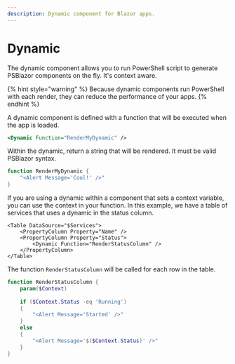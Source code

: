 ```yaml
---
description: Dynamic component for Blazor apps.
---
```


# Dynamic

The dynamic component allows you to run PowerShell script to generate PSBlazor components on the fly. It's context aware.&#x20;

{% hint style="warning" %}
Because dynamic components run PowerShell with each render, they can reduce the performance of your apps.&#x20;
{% endhint %}

A dynamic component is defined with a function that will be executed when the app is loaded.&#x20;

```xml
<Dynamic Function="RenderMyDynamic" />
```

Within the dynamic, return a string that will be rendered. It must be valid PSBlazor syntax.&#x20;

```powershell
function RenderMyDynamic {
    "<Alert Message='Cool!' />"
}
```

If you are using a dynamic within a component that sets a context variable, you can use the context in your function. In this example, we have a table of services that uses a dynamic in the status column.

```markup
<Table DataSource="$Services">
    <PropertyColumn Property="Name" />
    <PropertyColumn Property="Status">
        <Dynamic Function="RenderStatusColumn" />
    </PropertyColumn>
</Table>
```

The function `RenderStatusColumn` will be called for each row in the table.&#x20;

```powershell
function RenderStatusColumn {
    param($Context)
    
    if ($Context.Status -eq 'Running')
    {
        "<Alert Message='Started' />"
    }
    else 
    {
        "<Alert Message='$($Context.Status)' />"
    }
}
```

